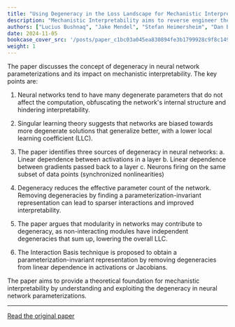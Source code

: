 ```yaml
---
title: "Using Degeneracy in the Loss Landscape for Mechanistic Interpretability"
description: "Mechanistic Interpretability aims to reverse engineer the algorithms implemented by neural networks by studying their weights and activations. An obstacle to reverse engineering neural networks is tha"
authors: ["Lucius Bushnaq", "Jake Mendel", "Stefan Heimersheim", "Dan Braun", "Nicholas Goldowsky-Dill", "Kaarel Hänni", "Cindy Wu", "Marius Hobbhahn"]
date: 2024-11-05
bookcase_cover_src: '/posts/paper_c1bc03a045ea830894fe3b1799928c9f8c14923c/thumbnail.png'
weight: 1
---
```


The paper discusses the concept of degeneracy in neural network parameterizations and its impact on mechanistic interpretability. The key points are:

1. Neural networks tend to have many degenerate parameters that do not affect the computation, obfuscating the network's internal structure and hindering interpretability.

2. Singular learning theory suggests that networks are biased towards more degenerate solutions that generalize better, with a lower local learning coefficient (LLC).

3. The paper identifies three sources of degeneracy in neural networks:
   a. Linear dependence between activations in a layer
   b. Linear dependence between gradients passed back to a layer
   c. Neurons firing on the same subset of data points (synchronized nonlinearities)

4. Degeneracy reduces the effective parameter count of the network. Removing degeneracies by finding a parameterization-invariant representation can lead to sparser interactions and improved interpretability.

5. The paper argues that modularity in networks may contribute to degeneracy, as non-interacting modules have independent degeneracies that sum up, lowering the overall LLC.

6. The Interaction Basis technique is proposed to obtain a parameterization-invariant representation by removing degeneracies from linear dependence in activations or Jacobians.

The paper aims to provide a theoretical foundation for mechanistic interpretability by understanding and exploiting the degeneracy in neural network parameterizations.

---

[Read the original paper](https://arxiv.org/pdf/2405.10927.pdf)